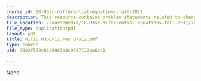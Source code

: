 ```yaml
---
course_id: 18-03sc-differential-equations-fall-2011
description: This resource contains problem statements related to characteristic equation.
file_location: /coursemedia/18-03sc-differential-equations-fall-2011/70e2f572c6c29983b8c9017722aa6cc1_MIT18_03SCF11_rec_07s12.pdf
file_type: application/pdf
layout: pdf
title: MIT18_03SCF11_rec_07s12.pdf
type: course
uid: 70e2f572c6c29983b8c9017722aa6cc1

---
```

None